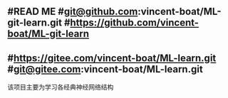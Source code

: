 #READ ME 
#git@github.com:vincent-boat/ML-git-learn.git
#https://github.com/vincent-boat/ML-git-learn
--------------
#https://gitee.com/vincent-boat/ML-learn.git
#git@gitee.com:vincent-boat/ML-learn.git
--------------
该项目主要为学习各经典神经网络结构

